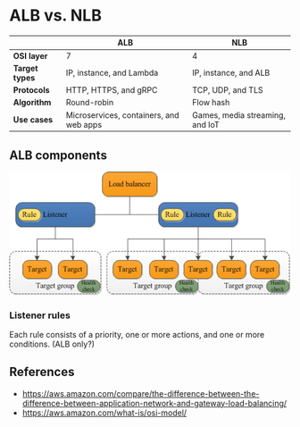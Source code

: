 # ALB vs. NLB

|                  | ALB                                     | NLB                             |
|------------------|-----------------------------------------|---------------------------------|
| **OSI layer**    | 7                                       | 4                               |
| **Target types** | IP, instance, and Lambda                | IP, instance, and ALB           |
| **Protocols**    | HTTP, HTTPS, and gRPC                   | TCP, UDP, and TLS               |
| **Algorithm**    | Round-robin                             | Flow hash                       |
| **Use cases**    | Microservices, containers, and web apps | Games, media streaming, and IoT |

## ALB components

![ALB components](images/alb-components.png)

### Listener rules

Each rule consists of a priority, one or more actions, and one or more conditions. (ALB only?)

## References

- https://aws.amazon.com/compare/the-difference-between-the-difference-between-application-network-and-gateway-load-balancing/
- https://aws.amazon.com/what-is/osi-model/